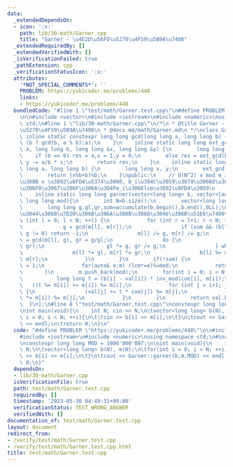 ```yaml
---
data:
  _extendedDependsOn:
  - icon: ':x:'
    path: lib/30-math/Garner.cpp
    title: "Garner - \u4E2D\u56FD\u5270\u4F59\u5B9A\u7406"
  _extendedRequiredBy: []
  _extendedVerifiedWith: []
  _isVerificationFailed: true
  _pathExtension: cpp
  _verificationStatusIcon: ':x:'
  attributes:
    '*NOT_SPECIAL_COMMENTS*': ''
    PROBLEM: https://yukicoder.me/problems/448
    links:
    - https://yukicoder.me/problems/448
  bundledCode: "#line 1 \"test/math/Garner.test.cpp\"\n#define PROBLEM \"https://yukicoder.me/problems/448\"\
    \n\n#include <vector>\n#include <iostream>\n#include <numeric>\nusing namespace\
    \ std;\n#line 1 \"lib/30-math/Garner.cpp\"\n/*\n * @title Garner - \u4E2D\u56FD\
    \u5270\u4F59\u5B9A\u7406\n * @docs md/math/Garner.md\n */\nclass Garner{\n   \
    \ inline static constexpr long long gcd(long long a, long long b) {\n        return\
    \ (b ? gcd(b, a % b):a);\n    }\n    inline static long long ext_gcd(long long\
    \ a, long long b, long long &x, long long &y) {\n        long long res;\n    \
    \    if (b == 0) res = a,x = 1,y = 0;\n        else res = ext_gcd(b, a%b, y, x),\
    \ y -= a/b * x;\n        return res;\n    }\n    inline static long long inv_mod(long\
    \ long a, long long b) {\n        long long x, y;\n        ext_gcd(a, b, x, y);\n\
    \        return (x%b+b)%b;\n    }\npublic:\n    // O(N^2) x mod m_i = b_i \u306A\
    \u308B x \u3092\u8FD4\u5374\u3000, b_i\u304C\u3059\u3079\u30660\u306E\u3068\u304D\
    \u306F0\u3067\u306F\u306A\u304Fm_i\u306Elcm\u3092\u8FD4\u3059\n    // return x\n\
    \    inline static long long garner(vector<long long> b, vector<long long> m,\
    \ long long mod){\n        int N=b.size();\n        vector<long long> coe(N+1,1),val(N+1,0);\n\
    \        long long g,gl,gr,sum=accumulate(b.begin(),b.end(),0LL);\n        //\u4E92\
    \u3044\u306B\u7D20\u306B\u306A\u308B\u3088\u3046\u306B\u51E6\u7406\n        for\
    \ (int l = 0; l < N; ++l) {\n            for (int r = l+1; r < N; ++r) {\n   \
    \             g = gcd(m[l], m[r]);\n                if (sum && (b[l] - b[r]) %\
    \ g != 0) return -1;\n                m[l] /= g, m[r] /= g;\n                gl\
    \ = gcd(m[l], g), gr = g/gl;\n                do {\n                    g = gcd(gl,\
    \ gr);\n                    gl *= g, gr /= g;\n                } while (g != 1);\n\
    \                m[l] *= gl, m[r] *= gr;\n                b[l] %= m[l], b[r] %=\
    \ m[r];\n            }\n        }\n        if(!sum) {\n            long long lcm\
    \ = 1;\n            for(auto& e:m) (lcm*=e)%=mod;\n            return lcm;\n \
    \       }\n        m.push_back(mod);\n        for(int i = 0; i < N; ++i) {\n \
    \           long long t = (b[i] - val[i]) * inv_mod(coe[i], m[i]);\n         \
    \   ((t %= m[i]) += m[i]) %= m[i];\n            for (int j = i+1; j <= N; ++j)\
    \ {\n                (val[j] += t * coe[j]) %= m[j];\n                (coe[j]\
    \ *= m[i]) %= m[j];\n            }\n        }\n        return val.back();\n  \
    \  }\n};\n#line 8 \"test/math/Garner.test.cpp\"\nconstexpr long long MOD = 1000'000'007;\n\
    \nint main(void){\n    int N; cin >> N;\n\tvector<long long> b(N), m(N);\n\tfor(int\
    \ i = 0; i < N; ++i){\n\t\tcin >> b[i] >> m[i];\n\t}\n\tcout << Garner::garner(b,m,MOD)\
    \ << endl;\n\treturn 0;\n}\n"
  code: "#define PROBLEM \"https://yukicoder.me/problems/448\"\n\n#include <vector>\n\
    #include <iostream>\n#include <numeric>\nusing namespace std;\n#include \"../../lib/30-math/Garner.cpp\"\
    \nconstexpr long long MOD = 1000'000'007;\n\nint main(void){\n    int N; cin >>\
    \ N;\n\tvector<long long> b(N), m(N);\n\tfor(int i = 0; i < N; ++i){\n\t\tcin\
    \ >> b[i] >> m[i];\n\t}\n\tcout << Garner::garner(b,m,MOD) << endl;\n\treturn\
    \ 0;\n}"
  dependsOn:
  - lib/30-math/Garner.cpp
  isVerificationFile: true
  path: test/math/Garner.test.cpp
  requiredBy: []
  timestamp: '2023-05-30 04:49:31+09:00'
  verificationStatus: TEST_WRONG_ANSWER
  verifiedWith: []
documentation_of: test/math/Garner.test.cpp
layout: document
redirect_from:
- /verify/test/math/Garner.test.cpp
- /verify/test/math/Garner.test.cpp.html
title: test/math/Garner.test.cpp
---
```

